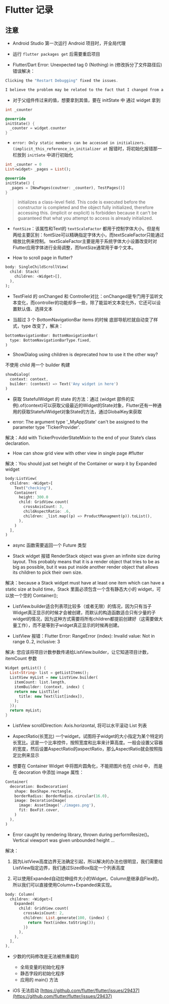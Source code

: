 # Flutter 记录

## 注意

- Android Studio 第一次运行 Android 项目时，开全局代理

- 运行 `flutter packages get` 后需要重启项目

- Flutter/Dart Error: Unexpected tag 0 (Nothing) in (修改拆分了文件路径后) 错误解决：

```dart
Clicking the "Restart Debugging" fixed the issues.

I believe the problem may be related to the fact that I changed from a StatefullWidget to a StatelessWidget without restarting the debugger.
```

- 对于父组件传过来的值，想要拿到其值，要在 initState 中 通过 widget 拿到

```dart
int _counter

@override
initState() {
  _counter = widget.counter
}
```

- `error: Only static members can be accessed in initializers. (implicit_this_reference_in_initializer at` 报错时，将初始化报错那一栏放到 `initSate` 中进行初始化

```dart
int _counter = 0
List<widget> _pages = List();

@override
initState() {
  _pages = [NewPages(coutner: _counter), TestPages()]
}
```

> initializes a class-level field. This code is executed before the constructor is completed and the object fully initialized, therefore accessing this. (implicit or explicit) is forbidden because it can't be guaranteed that what you attempt to access is already initialized.

- `fontSize`：该属性和Text的 `textScaleFactor` 都用于控制字体大小。但是有两给主要区别：fontSize可以精确指定字体大小，而textScaleFactor只能通过缩放比例来控制。
textScaleFactor主要是用于系统字体大小设置改变时对Flutter应用字体进行全局调整，而fontSize通常用于单个文本。

- How to scroll page in flutter?

```dart
body: SingleChildScrollView(
  child: Stack(
    children: <Widget>[],
  ),
);
```

- TextField 的 onChanged 和 Controller对比：onChanged是专门用于监听文本变化，而controller的功能却多一些，除了能监听文本变化外，它还可以设置默认值、选择文本

- 当超过 3 个 BottomNavigationBar items 的时候 底部导航栏就自动变了样式，type 改变了，解决：

```dart
bottomNavigationBar: BottomNavigationBar(
  type: BottomNavigationBarType.fixed,
)
```

- ShowDialog using children is deprecated how to use it the other way?

不使用 child 用一个 builder 构建

```dart
showDialog(
  context: context,
  builder: (context) => Text('Any widget in here')
)
```

- 获取 StatefulWidget 的 state 的方法：通过 (widget 部件的实例).of(context)可以获取父级最近的Widget的State对象，Flutter还有一种通用的获取StatefulWidget对象State的方法，通过GlobalKey来获取

- error: The argument type '_MyAppState' can't be assigned to the parameter type 'TickerProvider'.

解决：Add with TickerProviderStateMixin to the end of your State’s class declaration.

- How can show grid view with other view in single page #flutter

解决：You should just set height of the Container or warp it by Expanded widget

```dart
body:ListView(
  children: <Widget>[
    Text("checking"),
    Container(
      height: 300.0
      child: GridView.count(
        crossAxisCount: 3,
        childAspectRatio: .6,
        children: _list.map((p) => ProductManagment(p)).toList(),
      ),
    )
  ],
)
```

- async 函数需要返回一个 Future 类型

- Stack widget 报错 RenderStack object was given an infinite size during layout. This probably means that it is a render object that tries to be as big as possible, but it was put inside another render object that allows its children to pick their own size.

解决：because a Stack widget must have at least one item which can have a static size at build time，Stack 里面必须包含一个含有静态大小的 widget，可以放一个空的 Container();

- ListView.builder适合列表项比较多（或者无限）的情况，因为只有当子Widget真正显示的时候才会被创建，而默认的构造函数适合只有少量的子widget的情况，因为这种方式需要将所有children都提前创建好（这需要做大量工作），而不是等到子widget真正显示的时候再创建。

- ListView 报错：Flutter Error: RangeError (index): Invalid value: Not in range 0..2, inclusive: 3

解决: 您应该将项目计数参数传递给ListView.builder，让它知道项目计数，itemCount 参数

```dart
Widget getList() {
  List<String> list = getListItems();
  ListView myList = new ListView.builder(
    itemCount: list.length,
    itemBuilder: (context, index) {
    return new ListTile(
      title: new Text(list[index]),
    );
  });
  return myList;
}
```

- ListView scrollDirection: Axis.horizontal, 将可以水平滚动 List 列表

- AspectRatio(长宽比) 一个widget，试图将子widget的大小指定为某个特定的长宽比。这是一个比率控件，按照宽度和比率来计算高度。一般会设置父容器的宽度，然后设置AspectRatio的aspectRatio，那么AspectRatio就会按照指定比例来显示

- 想要在 Container Widget 中将图片圆角化，不能把图片也在 child 中， 而是在 decoration 中添加 image 属性：

```dart
Container(
  decoration: BoxDecoration(
    shape: BoxShape.rectangle,
    borderRadius: BorderRadius.circular(16.0),
    image: DecorationImage(
      image: AssetImage('./images.png'),
      fit: BoxFit.cover,
    )
  ),
)
```

- Error caught by rendering library, thrown during performResize()。
Vertical viewport was given unbounded height ...

解决：

1. 因为ListView高度边界无法确定引起，所以解决的办法也很明显，我们需要给ListView指定边界，我们通过SizedBox指定一个列表高度

2. 可以使用Expanded自动拉伸组件大小的Widget，Column是继承自Flex的，所以我们可以直接使用Column+Expanded来实现。

```dart
body: Column(
  children: <Widget>[
    Expanded(
      child: GridView.count(
        crossAxisCount: 2,
        children: List.generate(100, (index) {
          return Text(index.toString());
        })
      ),
    ),
  ],
),
```

- 少数的代码修改是无法被热重载的

  - 全局变量的初始化程序
  - 静态字段的初始化程序
  - 应用的 main() 方法

- iOS 无法启动 [https://github.com/flutter/flutter/issues/29437](https://github.com/flutter/flutter/issues/29437)
